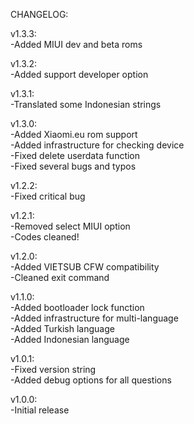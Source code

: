 CHANGELOG:  
  
v1.3.3:  
-Added MIUI dev and beta roms  
  
v1.3.2:  
-Added support developer option  
  
v1.3.1:  
-Translated some Indonesian strings    
  
v1.3.0:  
-Added Xiaomi.eu rom support  
-Added infrastructure for checking device  
-Fixed delete userdata function  
-Fixed several bugs and typos  
  
v1.2.2:  
-Fixed critical bug  
  
v1.2.1:  
-Removed select MIUI option  
-Codes cleaned!  
  
v1.2.0:  
-Added VIETSUB CFW compatibility  
-Cleaned exit command  
  
v1.1.0:  
-Added bootloader lock function  
-Added infrastructure for multi-language  
-Added Turkish language  
-Added Indonesian language  
  
v1.0.1:  
-Fixed version string  
-Added debug options for all questions  
  
v1.0.0:  
-Initial release
  
